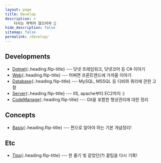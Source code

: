 ```yaml
---
layout: page
title: Develop
description: >
    다시는 까먹지 않으리라 🚀
hide_description: false
sitemap: false
permalink: /develop/
---
```


## Developments

- [Dotnet]{:.heading.flip-title} --- 닷넷 프레임워크, 닷넷코어 등 C# 이야기
- [Web]{:.heading.flip-title} --- 어쩌면 프론트엔드에 가까울 이야기
- [Database]{:.heading.flip-title} --- MySQL, MSSQL 등 디비와 쿼리에 관한 고찰
- [Server]{:.heading.flip-title} --- IIS, apache부터 EC2까지 :)
- [CodeManage]{:.heading.flip-title} --- Git을 포함한 형상관리에 대한 정리

## Concepts

- [Basis]{:.heading.flip-title} --- 찐으로 알아야 하는 기본 개념정리!

## Etc

- [Tips]{:.heading.flip-title} --- 한 줄기 빛 같았던(?) 꿀팁을 다시 기록!


[dotnet]: /develop/dotnet
[web]: /develop/web
[database]: /develop/database
[server]: /develop/server
[codemanage]: /develop/codemanage
[basis]: /develop/basis
[tips]: /develop/tips